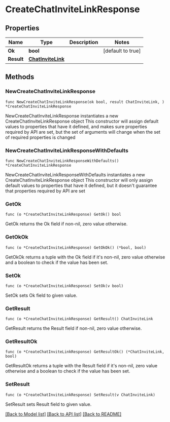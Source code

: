 # CreateChatInviteLinkResponse

## Properties

Name | Type | Description | Notes
------------ | ------------- | ------------- | -------------
**Ok** | **bool** |  | [default to true]
**Result** | [**ChatInviteLink**](ChatInviteLink.md) |  | 

## Methods

### NewCreateChatInviteLinkResponse

`func NewCreateChatInviteLinkResponse(ok bool, result ChatInviteLink, ) *CreateChatInviteLinkResponse`

NewCreateChatInviteLinkResponse instantiates a new CreateChatInviteLinkResponse object
This constructor will assign default values to properties that have it defined,
and makes sure properties required by API are set, but the set of arguments
will change when the set of required properties is changed

### NewCreateChatInviteLinkResponseWithDefaults

`func NewCreateChatInviteLinkResponseWithDefaults() *CreateChatInviteLinkResponse`

NewCreateChatInviteLinkResponseWithDefaults instantiates a new CreateChatInviteLinkResponse object
This constructor will only assign default values to properties that have it defined,
but it doesn't guarantee that properties required by API are set

### GetOk

`func (o *CreateChatInviteLinkResponse) GetOk() bool`

GetOk returns the Ok field if non-nil, zero value otherwise.

### GetOkOk

`func (o *CreateChatInviteLinkResponse) GetOkOk() (*bool, bool)`

GetOkOk returns a tuple with the Ok field if it's non-nil, zero value otherwise
and a boolean to check if the value has been set.

### SetOk

`func (o *CreateChatInviteLinkResponse) SetOk(v bool)`

SetOk sets Ok field to given value.


### GetResult

`func (o *CreateChatInviteLinkResponse) GetResult() ChatInviteLink`

GetResult returns the Result field if non-nil, zero value otherwise.

### GetResultOk

`func (o *CreateChatInviteLinkResponse) GetResultOk() (*ChatInviteLink, bool)`

GetResultOk returns a tuple with the Result field if it's non-nil, zero value otherwise
and a boolean to check if the value has been set.

### SetResult

`func (o *CreateChatInviteLinkResponse) SetResult(v ChatInviteLink)`

SetResult sets Result field to given value.



[[Back to Model list]](../README.md#documentation-for-models) [[Back to API list]](../README.md#documentation-for-api-endpoints) [[Back to README]](../README.md)


